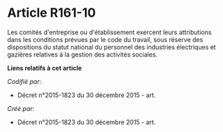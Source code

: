 # Article R161-10

Les comités d'entreprise ou d'établissement exercent leurs attributions dans les conditions prévues par le code du travail,
sous réserve des dispositions du statut national du personnel des industries électriques et gazières relatives à la gestion
des activités sociales.

**Liens relatifs à cet article**

_Codifié par_:

  - Décret n°2015-1823 du 30 décembre 2015 - art.

_Créé par_:

  - Décret n°2015-1823 du 30 décembre 2015 - art.

